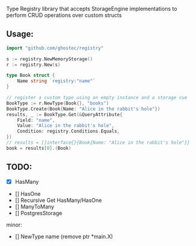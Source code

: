 Type Registry library that accepts StorageEngine implementations to perform CRUD operations over custom structs

## Usage:

```go
import "github.com/ghostec/registry"

s := registry.NewMemoryStorage()
r := registry.New(s)

type Book struct {
	Name string `registry:"name"`
}

// register a custom type using an empty instance and a storage cue
BookType := r.NewType(Book{}, "books")
BookType.Create(Book{Name: "Alice in the rabbit's hole"})
results, _ := BookType.Get(&QueryAttribute{
	Field: "name",
	Value: "Alice in the rabbit's hole",
	Condition: registry.Conditions.Equals,
})
// results = []interface{}{Book{Name: "Alice in the rabbit's hole"}}
book = results[0].(Book)
```

## TODO:

- [x] HasMany
- [] HasOne
- [] Recursive Get HasMany/HasOne
- [] ManyToMany
- [] PostgresStorage

minor:

- [] NewType name (remove ptr *main.X)
